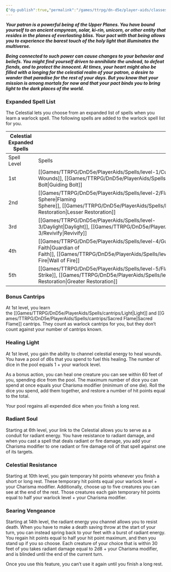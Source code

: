 ```yaml
---
{"dg-publish":true,"permalink":"/games/ttrpg/dn-d5e/player-aids/classes/class-specialisations/warlock-subclass-celestial/","tags":["TTRPG/DND/5e"],"noteIcon":""}
---
```



**_Your patron is a powerful being of the Upper Planes. You have bound yourself to an ancient empyrean, solar, ki-rin, unicorn, or other entity that resides in the planes of everlasting bliss. Your pact with that being allows you to experience the barest touch of the holy light that illuminates the multiverse._**

**_Being connected to such power can cause changes to your behavior and beliefs. You might find yourself driven to annihilate the undead, to defeat fiends, and to protect the innocent. At times, your heart might also be filled with a longing for the celestial realm of your patron, a desire to wander that paradise for the rest of your days. But you know that your mission is among mortals for now and that your pact binds you to bring light to the dark places of the world._**

### Expanded Spell List

The Celestial lets you choose from an expanded list of spells when you learn a warlock spell. The following spells are added to the warlock spell list for you.

|Celestial Expanded Spells|   |
|---|---|
|Spell Level|Spells|
|1st|[[Games/TTRPG/DnD5e/PlayerAids/Spells/level-1/Cure Wounds\|Cure Wounds]], [[Games/TTRPG/DnD5e/PlayerAids/Spells/level-1/Guiding Bolt\|Guiding Bolt]]|
|2nd|[[Games/TTRPG/DnD5e/PlayerAids/Spells/level-2/Flaming Sphere\|Flaming Sphere]], [[Games/TTRPG/DnD5e/PlayerAids/Spells/level-2/Lesser Restoration\|Lesser Restoration]]|
|3rd|[[Games/TTRPG/DnD5e/PlayerAids/Spells/level-3/Daylight\|Daylight]], [[Games/TTRPG/DnD5e/PlayerAids/Spells/level-3/Revivify\|Revivify]]|
|4th|[[Games/TTRPG/DnD5e/PlayerAids/Spells/level-4/Guardian of Faith\|Guardian of Faith]], [[Games/TTRPG/DnD5e/PlayerAids/Spells/level-4/Wall of Fire\|Wall of Fire]]|
|5th|[[Games/TTRPG/DnD5e/PlayerAids/Spells/level-5/Flame Strike\|Flame Strike]], [[Games/TTRPG/DnD5e/PlayerAids/Spells/level-5/Greater Restoration\|Greater Restoration]]|

### Bonus Cantrips

At 1st level, you learn the [[Games/TTRPG/DnD5e/PlayerAids/Spells/cantrips/Light\|Light]] and [[Games/TTRPG/DnD5e/PlayerAids/Spells/cantrips/Sacred Flame\|Sacred Flame]] cantrips. They count as warlock cantrips for you, but they don’t count against your number of cantrips known.

### Healing Light

At 1st level, you gain the ability to channel celestial energy to heal wounds. You have a pool of d6s that you spend to fuel this healing. The number of dice in the pool equals 1 + your warlock level.

As a bonus action, you can heal one creature you can see within 60 feet of you, spending dice from the pool. The maximum number of dice you can spend at once equals your Charisma modifier (minimum of one die). Roll the dice you spend, add them together, and restore a number of hit points equal to the total.

Your pool regains all expended dice when you finish a long rest.

### Radiant Soul

Starting at 6th level, your link to the Celestial allows you to serve as a conduit for radiant energy. You have resistance to radiant damage, and when you cast a spell that deals radiant or fire damage, you add your Charisma modifier to one radiant or fire damage roll of that spell against one of its targets.

### Celestial Resistance

Starting at 10th level, you gain temporary hit points whenever you finish a short or long rest. These temporary hit points equal your warlock level + your Charisma modifier. Additionally, choose up to five creatures you can see at the end of the rest. Those creatures each gain temporary hit points equal to half your warlock level + your Charisma modifier.

### Searing Vengeance

Starting at 14th level, the radiant energy you channel allows you to resist death. When you have to make a death saving throw at the start of your turn, you can instead spring back to your feet with a burst of radiant energy. You regain hit points equal to half your hit point maximum, and then you stand up if you so choose. Each creature of your choice that is within 30 feet of you takes radiant damage equal to 2d8 + your Charisma modifier, and is blinded until the end of the current turn.

Once you use this feature, you can’t use it again until you finish a long rest.
